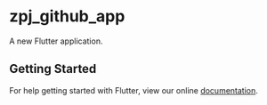 # zpj_github_app

A new Flutter application.

## Getting Started

For help getting started with Flutter, view our online
[documentation](https://flutter.io/).
